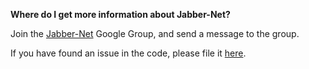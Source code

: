 **Where do I get more information about Jabber-Net?**

Join the [Jabber-Net](http://groups.google.com/group/jabber-net) Google Group,
and send a message to the group.

If you have found an issue in the code, please file it
[here](http://code.google.com/p/jabber-net/issues/list).
